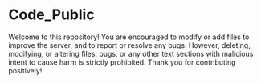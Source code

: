 # Code_Public
Welcome to this repository!  You are encouraged to modify or add files to improve the server, and to report or resolve any bugs. However, deleting, modifying, or altering files, bugs, or any other text sections with malicious intent to cause harm is strictly prohibited.  Thank you for contributing positively!
